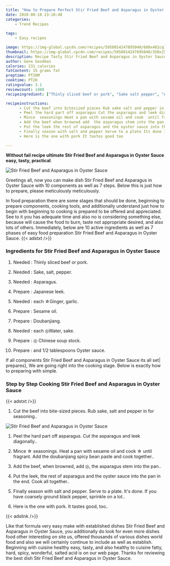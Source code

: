 ```yaml
---
title: "How to Prepare Perfect Stir Fried Beef and Asparagus in Oyster Sauce"
date: 2020-08-18 23:10:48
categories:
    - Trend Recipes
    
tags:
    - Easy recipes

image: https://img-global.cpcdn.com/recipes/5958014247895040/680x482cq70/stir-fried-beef-and-asparagus-in-oyster-sauce-recipe-main-photo.jpg
thumbnail: https://img-global.cpcdn.com/recipes/5958014247895040/350x250cq70/stir-fried-beef-and-asparagus-in-oyster-sauce-recipe-main-photo.jpg
description: Recipe Tasty Stir Fried Beef and Asparagus in Oyster Sauce with 10 ingredients and 7 stages of easy cooking.
author: Gene Goodman
calories: 231 calories
fatContent: 15 grams fat
preptime: PT20M
cooktime: PT2H
ratingvalue: 3.1
reviewcount: 1460
recipeingredient: ["Thinly sliced beef or pork", "Sake salt pepper", "Asparagus", "Japanese leek", "each Ginger garlic", "Sesame oil", "Doubanjiang", "each Water sake", " Chinese soup stock", "and 12 tablespoons Oyster sauce"]

recipeinstructions: 
      - Cut the beef into bitesized pieces Rub sake salt and pepper in for seasoning 
      - Peel the hard part off asparagus Cut the asparagus and leek diagonally 
      - Mince  seasonings Heat a pan with sesame oil and cook  until fragrant Add the doubanjiang spicy bean paste and cook together 
      - Add the beef when browned add  the asparagus stem into the pan 
      - Put the leek the rest of asparagus and the oyster sauce into the pan in the end Cook all together 
      - Finally season with salt and pepper Serve to a plate Its done If you have coarsely ground black pepper sprinkle on a lot 
      - Here is the one with pork It tastes good too

---
```




**Without fail recipe ultimate Stir Fried Beef and Asparagus in Oyster Sauce easy, tasty, practical**. 


![Stir Fried Beef and Asparagus in Oyster Sauce](https://img-global.cpcdn.com/recipes/5958014247895040/680x482cq70/stir-fried-beef-and-asparagus-in-oyster-sauce-recipe-main-photo.jpg "Stir Fried Beef and Asparagus in Oyster Sauce")




Greetings all, now you can make dish Stir Fried Beef and Asparagus in Oyster Sauce with 10 components as well as 7 steps. Below this is just how to prepare, please meticulously meticulously.

In food preparation there are some stages that should be done, beginning to prepare components, cooking tools, and additionally understand just how to begin with beginning to cooking is prepared to be offered and appreciated. See to it you has adequate time and also no is considering something else, because will cause the food to burn, taste not appropriate desired, and also lots of others. Immediately, below are 10 active ingredients as well as 7 phases of easy food preparation Stir Fried Beef and Asparagus in Oyster Sauce.
{{< adstxt />}}

### Ingredients for Stir Fried Beef and Asparagus in Oyster Sauce


1. Needed  : Thinly sliced beef or pork.

1. Needed  : Sake, salt, pepper.

1. Needed  : Asparagus.

1. Prepare  : Japanese leek.

1. Needed  : each ☆Ginger, garlic.

1. Prepare  : Sesame oil.

1. Prepare  : Doubanjiang.

1. Needed  : each ◎Water, sake.

1. Prepare  : ◎ Chinese soup stock.

1. Prepare  : and 1/2 tablespoons Oyster sauce.



If all components Stir Fried Beef and Asparagus in Oyster Sauce its all set| prepares}, We are going right into the cooking stage. Below is exactly how to preparing with simple.

### Step by Step Cooking Stir Fried Beef and Asparagus in Oyster Sauce

{{< adstxt />}}


1. Cut the beef into bite-sized pieces. Rub sake, salt and pepper in for seasoning..



![Stir Fried Beef and Asparagus in Oyster Sauce](https://img-global.cpcdn.com/steps/5143690350690304/160x128cq70/stir-fried-beef-and-asparagus-in-oyster-sauce-recipe-step-1-photo.jpg" "Stir Fried Beef and Asparagus in Oyster Sauce")



1. Peel the hard part off asparagus. Cut the asparagus and leek diagonally..



1. Mince ☆ seasonings. Heat a pan with sesame oil and cook ☆ until fragrant. Add the doubanjiang spicy bean paste and cook together..



1. Add the beef, when browned, add ◎, the asparagus stem into the pan..



1. Put the leek, the rest of asparagus and the oyster sauce into the pan in the end. Cook all together..



1. Finally season with salt and pepper. Serve to a plate. It&#39;s done. If you have coarsely ground black pepper, sprinkle on a lot..



1. Here is the one with pork. It tastes good, too..





{{< adslink />}}

Like that formula very easy make with established dishes Stir Fried Beef and Asparagus in Oyster Sauce, you additionally do look for even more dishes food other interesting on site us, offered thousands of various dishes world food and also we will certainly continue to include as well as establish. Beginning with cuisine healthy easy, tasty, and also healthy to cuisine fatty, hard, spicy, wonderful, salted acid is on our web page. Thanks for reviewing the best dish Stir Fried Beef and Asparagus in Oyster Sauce.
